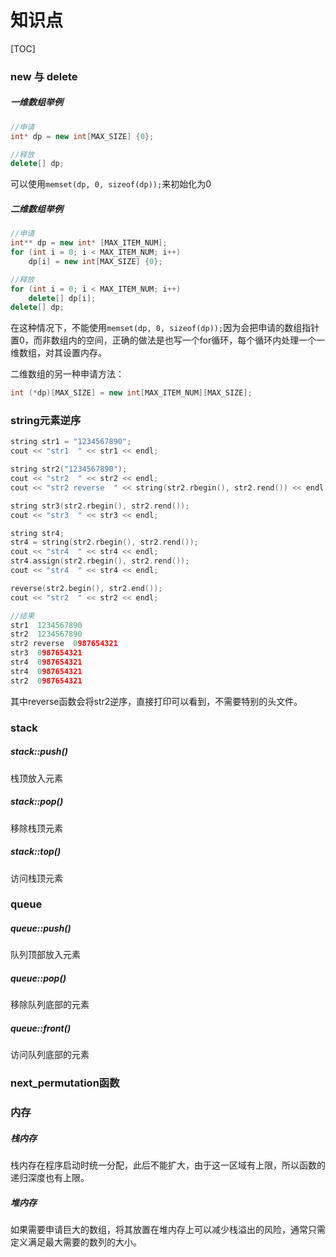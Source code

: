 # 知识点

[TOC]

### new 与 delete

##### 一维数组举例

```c++
//申请
int* dp = new int[MAX_SIZE] {0};

//释放
delete[] dp;
```

可以使用```memset(dp, 0, sizeof(dp));```来初始化为0

##### 二维数组举例

```c++
//申请
int** dp = new int* [MAX_ITEM_NUM];
for (int i = 0; i < MAX_ITEM_NUM; i++)
	dp[i] = new int[MAX_SIZE] {0};

//释放
for (int i = 0; i < MAX_ITEM_NUM; i++)
	delete[] dp[i];
delete[] dp;
```

在这种情况下，不能使用```memset(dp, 0, sizeof(dp));```因为会把申请的数组指针置0，而非数组内的空间，正确的做法是也写一个for循环，每个循环内处理一个一维数组，对其设置内存。

二维数组的另一种申请方法：

```C++
int (*dp)[MAX_SIZE] = new int[MAX_ITEM_NUM][MAX_SIZE];
```





### string元素逆序

```c++
string str1 = "1234567890";
cout << "str1  " << str1 << endl;

string str2("1234567890");
cout << "str2  " << str2 << endl;
cout << "str2 reverse  " << string(str2.rbegin(), str2.rend()) << endl;

string str3(str2.rbegin(), str2.rend());
cout << "str3  " << str3 << endl;

string str4;
str4 = string(str2.rbegin(), str2.rend());
cout << "str4  " << str4 << endl;
str4.assign(str2.rbegin(), str2.rend());
cout << "str4  " << str4 << endl;

reverse(str2.begin(), str2.end());
cout << "str2  " << str2 << endl;

//结果
str1  1234567890
str2  1234567890
str2 reverse  0987654321
str3  0987654321
str4  0987654321
str4  0987654321
str2  0987654321
```

其中reverse函数会将str2逆序，直接打印可以看到，不需要特别的头文件。





### stack

##### stack::push()

栈顶放入元素

##### stack::pop()

移除栈顶元素

##### stack::top()

访问栈顶元素



### queue

##### queue::push()

队列顶部放入元素

##### queue::pop()

移除队列底部的元素

##### queue::front()

访问队列底部的元素





### next_permutation函数





### 内存

##### 栈内存

栈内存在程序启动时统一分配，此后不能扩大，由于这一区域有上限，所以函数的递归深度也有上限。

##### 堆内存

如果需要申请巨大的数组，将其放置在堆内存上可以减少栈溢出的风险，通常只需定义满足最大需要的数列的大小。